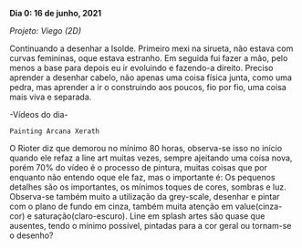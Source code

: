**Dia 0: 16 de junho, 2021**

_Projeto: Viego (2D)_

Continuando a desenhar a Isolde. Primeiro mexi na sirueta, não estava com curvas femininas, oque estava estranho. Em seguida fui fazer a mão, pelo menos a base para depois eu ir evoluindo e fazendo-a direito.  Preciso aprender a desenhar cabelo, não apenas uma coisa física junta, como uma pedra, mas aprender a ir o construindo aos poucos, fio por fio, uma coisa mais viva e separada. 


-Vídeos do dia- 

    Painting Arcana Xerath

O Rioter diz que demorou no mínimo 80 horas, observa-se isso no início quando ele refaz a line art muitas vezes, sempre ajeitando uma coisa nova, porém 70% do vídeo é o processo de pintura, muitas coisas que por enquanto não entendo oque ele faz, mas o importante é: Os pequenos detalhes são os importantes, os mínimos toques de cores, sombras e luz. 
Observa-se também muito a utilização da grey-scale, desenhar e pintar com o plano de fundo em cinza, também muita atenção em value(cinza-cor) e saturação(claro-escuro). Line em splash artes são quase que ausentes, tendo o mínimo possível, pintadas para a cor geral ou tornam-se o desenho?  
 

